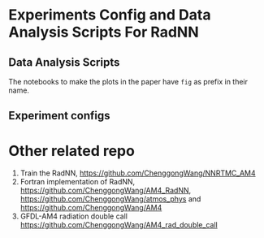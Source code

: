 # Experiments Config and Data Analysis Scripts For RadNN

## Data Analysis Scripts
The notebooks to make the plots in the paper have `fig` as prefix in their name.

## Experiment configs


# Other related repo
1. Train the RadNN, https://github.com/ChenggongWang/NNRTMC_AM4
2. Fortran implementation of RadNN, https://github.com/ChenggongWang/AM4_RadNN, https://github.com/ChenggongWang/atmos_phys and https://github.com/ChenggongWang/AM4
3. GFDL-AM4 radiation double call https://github.com/ChenggongWang/AM4_rad_double_call
